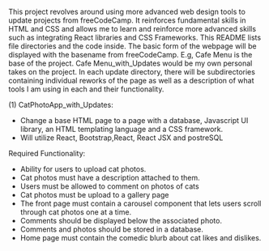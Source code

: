 This project revolves around using more advanced web design tools to update projects from freeCodeCamp. It reinforces fundamental skills in HTML and CSS and allows me to learn and reinforce more advanced skills such as integrating React libraries and CSS Frameworks.
This README lists file directories and the code inside. The basic form of the webpage will be displayed with the basename from freeCodeCamp. E.g, Cafe Menu is the base of the project. Cafe Menu_with_Updates would be my own personal takes on the project. 
In each update directory, there will be subdirectories containing individual reworks of the page as well as a description of what tools I am using in each and their functionality.

(1) CatPhotoApp_with_Updates:
  - Change a base HTML page to a page with a database, Javascript UI library, an HTML templating language and a CSS framework.
  - Will utilize React, Bootstrap,React, React JSX and postreSQL

  Required Functionality:
  - Ability for users to upload cat photos.
  - Cat photos must have a description attached to them.
  - Users must be allowed to comment on photos of cats
  - Cat photos must be upload to a gallery page
  - The front page must contain a carousel component that lets users scroll through cat photos one at a time.
  - Comments should be displayed below the associated photo.
  - Comments and photos should be stored in a database.
  - Home page must contain the comedic blurb about cat likes and dislikes.
